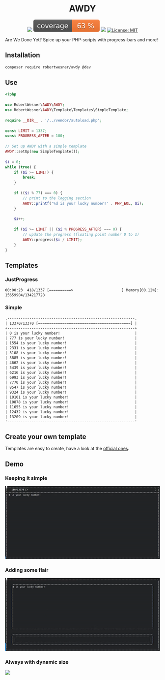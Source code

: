 <h1 align="center">
AWDY
</h1>

<div align="center">

![](https://github.com/RobertWesner/awdy/actions/workflows/tests.yml/badge.svg)
![](https://raw.githubusercontent.com/RobertWesner/awdy/image-data/coverage.svg)
![](https://img.shields.io/github/v/release/RobertWesner/awdy)
[![License: MIT](https://img.shields.io/github/license/RobertWesner/awdy)](../../raw/main/LICENSE.txt)

</div>

Are We Done Yet? Spice up your PHP-scripts with progress-bars and more!

## Installation

```bash
composer require robertwesner/awdy @dev
```

## Use

```php
<?php

use RobertWesner\AWDY\AWDY;
use RobertWesner\AWDY\Template\Templates\SimpleTemplate;

require __DIR__ . '/../vendor/autoload.php';

const LIMIT = 1337;
const PROGRESS_AFTER = 100;

// Set up AWDY with a simple template
AWDY::setUp(new SimpleTemplate());

$i = 0;
while (true) {
    if ($i >= LIMIT) {
        break;
    }

    if (($i % 77) === 0) {
        // print to the logging section
        AWDY::printf('%d is your lucky number!' . PHP_EOL, $i);
    }

    $i++;

    if ($i >= LIMIT || ($i % PROGRESS_AFTER) === 0) {
        // update the progress (floating point number 0 to 1)
        AWDY::progress($i / LIMIT);
    }
}
```

## Templates

### JustProgress

```
00:00:23  418/1337 [==========>                      ] Memory[00.12%]:  15659904/134217728
```

### Simple

```
.----------------------------------------------------------.
| 13370/13370 [==========================================] |
+----------------------------------------------------------+
| 0 is your lucky number!                                  |
| 777 is your lucky number!                                |
| 1554 is your lucky number!                               |
| 2331 is your lucky number!                               |
| 3108 is your lucky number!                               |
| 3885 is your lucky number!                               |
| 4662 is your lucky number!                               |
| 5439 is your lucky number!                               |
| 6216 is your lucky number!                               |
| 6993 is your lucky number!                               |
| 7770 is your lucky number!                               |
| 8547 is your lucky number!                               |
| 9324 is your lucky number!                               |
| 10101 is your lucky number!                              |
| 10878 is your lucky number!                              |
| 11655 is your lucky number!                              |
| 12432 is your lucky number!                              |
| 13209 is your lucky number!                              |
'----------------------------------------------------------'
```

## Create your own template

Templates are easy to create, have a look at the [official ones](src/Template/Templates).

[//]: # (I should create a wiki page for templating)

## Demo

### Keeping it simple

![](readme/1.gif)

### Adding some flair

![](readme/2.gif)

### Always with dynamic size

![](readme/3.gif)
